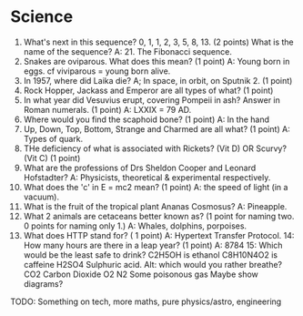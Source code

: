 Science
=======

1. What's next in this sequence? 0, 1, 1, 2, 3, 5, 8, 13. (2 points)
   What is the name of the sequence?
   A: 21. The Fibonacci sequence.
2. Snakes are oviparous. What does this mean? (1 point)
   A: Young born in eggs. cf viviparous = young born alive.
3. In 1957, where did Laika die?
   A; In space, in orbit, on Sputnik 2. (1 point)
4. Rock Hopper, Jackass and Emperor are all types of what? (1 point)
5. In what year did Vesuvius erupt, covering Pompeii in ash? Answer in Roman numerals. (1 point)
   A: LXXIX = 79 AD.
6. Where would you find the scaphoid bone? (1 point)
   A: In the hand
7. Up, Down, Top, Bottom, Strange and Charmed are all what? (1 point)
   A: Types of quark.
8. THe deficiency of what is associated with Rickets? (Vit D) OR Scurvy? (Vit C) (1 point)
9. What are the professions of Drs Sheldon Cooper and Leonard Hofstadter?
   A: Physicists, theoretical & experimental respectively.
10. What does the 'c' in E = mc2 mean? (1 point)
   A: the speed of light (in a vacuum).
11. What is the fruit of the tropical plant Ananas Cosmosus?
   A: Pineapple.
12. What 2 animals are cetaceans better known as? (1 point for naming two. 0 points for naming only 1.)
   A: Whales, dolphins, porpoises.
13. What does HTTP stand for? ( 1 point)
   A: Hypertext Transfer Protocol.
14: How many hours are there in a leap year? (1 point)
   A: 8784
15: Which would be the least safe to drink?
    C2H5OH is ethanol
    C8H10N4O2 is caffeine
    H2SO4 Sulphuric acid.
    Alt: which would you rather breathe?
    CO2 Carbon Dioxide
    O2
    N2
    Some poisonous gas
    Maybe show diagrams?


TODO: Something on tech, more maths, pure physics/astro, engineering
